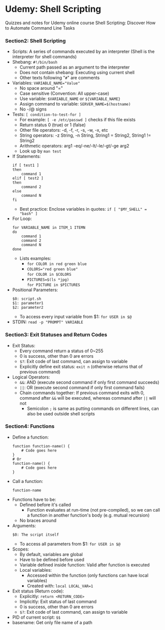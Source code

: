 # Udemy: Shell Scripting
Quizzes and notes for Udemy online course Shell Scripting: Discover How to Automate Command Line Tasks 

### Section2: Shell Scripting
* Scripts: A series of commands executed by an interpreter (Shell is the interpreter for shell commands)
* Shebang: `#!/bin/bash`
    * Current path passed as an argument to the interpreter
    * Does not contain shebang: Executing using current shell
    * Other texts following "`#`" are comments
* Variables: `VARIABLE_NAME="Value"`
    * No space around "="
    * Case sensitive (Convention: All upper-case)
    * Use variable: `$VARIABLE_NAME` or `${VARIABLE_NAME}`
    * Assign command to variable: `SERVER_NAME=$(hostname)`
    * No -/@ signs
* Tests: `[ condition-to-test-for ]`
    * For example: `[ -e /etc/passwd ]` checks if this file exists
    * Return status 0 (true) or 1 (false)
    * Other file operators: -d, -f, -r, -s, -w, -x, etc
    * String operators: -z String, -n String, String1 = String2, String1 != String2
    * Arithmetic operators: arg1 -eq/-ne/-lt/-le/-gt/-ge arg2
    * Look up by `man test` 
* If Statements:
    ```
    if [ test1 ]
    then
        command 1
    elif [ test2 ]
    then
        command 2
    else
        command N
    fi
    ```
    * Best practice: Enclose variables in quotes: `if [ "$MY_SHELL" = "bash" ]`
* For Loop:
    ```
    for VARIABLE_NAME in ITEM_1 ITEMN
    do
        command 1
        command 2
        command N
    done
    ```
    * Lists examples:   
        * `for COLOR in red green blue`
        * `COLORS="red green blue"`  
            `for COLOR in $COLORS`
        * `PICTURES=$(ls *jpg)`  
            `for PICTURE in $PICTURES`
* Positional Parameters: 
    ```
    $0: script.sh  
    $1: parameter1  
    $2: parameter2
    ```
    * To access every input variable from $1: `for USER in $@`
* STDIN:
    `read -p "PROMPT" VARIABLE`


### Section3: Exit Statuses and Return Codes
* Exit Status:
    * Every command return a status of 0~255
    * 0 is success, other than 0 are errors
    * `$?`: Exit code of last command, can assign to variable
    * Explicitly define exit status: `exit n` (otherwise returns that of previous command)
* Logical Operators:
    * `&&`: AND (execute second command if only first command succeeds)
    * `||`: OR (execute second command if only first command fails)
    * Chain commands together: If previous command exits with 0, command after `&&` will be executed, whereas command after `||` will not
        * Semicolon `;` is same as putting commands on different lines, can also be used outside shell scripts


### Section4: Functions
* Define a function:
    ```
    function function-name() {
        # Code goes here
    }
    # Or
    function-name() {
        # Code goes here
    }
    ```
* Call a function:
    ```
    function-name
    ```
* Functions have to be:
    * Defined before it's called
        * Function evaluates at run-time (not pre-compiled), so we can call a function in another function's body (e.g. mutual recursion)
    * No braces around
* Arguments:
    ```
    $0: The script itself
    ```
    * To access all parameters from $1: `for USER in $@`
* Scopes:
    * By default, variables are global
    * Have to be defined before used
    * Variable defined inside function: Valid after function is executed
    * Local variables:
        * Accessed within the function (only functions can have local variables)
        * Created with: `local LOCAL_VAR=1`
* Exit status (Return code):
    * Explicitly: `return <RETURN_CODE>`
    * Implicitly: Exit status of last command
    * 0 is success, other than 0 are errors
    * `$?`: Exit code of last command, can assign to variable
* PID of current script: `$$`
* basename: Get only file name of a path